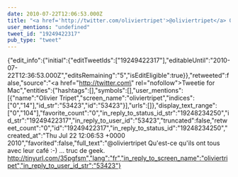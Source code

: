 ```yaml
---
date: 2010-07-22T12:06:53.000Z
title: "<a href='http://twitter.com/oliviertripet'>@oliviertripet</a> Qu'est-ce qu'ils ont tous avec leur café :-) ... truc de geek. http://tinyurl.com/35pgfsm″"
user_mentions: "undefined"
tweet_id: "19249422317"
pub_type: "tweet"
---
```

{"edit_info":{"initial":{"editTweetIds":["19249422317"],"editableUntil":"2010-07-22T12:36:53.000Z","editsRemaining":"5","isEditEligible":true}},"retweeted":false,"source":"<a href=\"http://twitter.com\" rel=\"nofollow\">Tweetie for Mac</a>","entities":{"hashtags":[],"symbols":[],"user_mentions":[{"name":"Olivier Tripet","screen_name":"oliviertripet","indices":["0","14"],"id_str":"53423","id":"53423"}],"urls":[]},"display_text_range":["0","104"],"favorite_count":"0","in_reply_to_status_id_str":"19248234250","id_str":"19249422317","in_reply_to_user_id":"53423","truncated":false,"retweet_count":"0","id":"19249422317","in_reply_to_status_id":"19248234250","created_at":"Thu Jul 22 12:06:53 +0000 2010","favorited":false,"full_text":"@oliviertripet Qu'est-ce qu'ils ont tous avec leur café :-) ... truc de geek. http://tinyurl.com/35pgfsm","lang":"fr","in_reply_to_screen_name":"oliviertripet","in_reply_to_user_id_str":"53423"}
